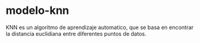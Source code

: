 # modelo-knn
KNN es un algoritmo de aprendizaje automatico, que se basa en encontrar la distancia euclidiana entre diferentes puntos de datos.
